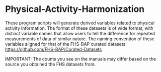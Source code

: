 # Physical-Activity-Harmonization

These program scripts will generate derived variables related to physical activity information. 
The format of these datasets is of wide format, with distinct variable names that allow users to tell the difference for repeated measurements of data of similar nature.
The naming convention of these variables aligned for that of the FHS-BAP curated datasets: https://github.com/FHS-BAP/Curated-Datasets 

IMPORTANT: The counts you see on the manuals may differ based on the source you obtained the FHS datasets from.
